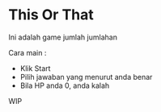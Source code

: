 # This Or That

Ini adalah game jumlah jumlahan

Cara main :
  - Klik Start
  - Pilih jawaban yang menurut anda benar
  - Bila HP anda 0, anda kalah

WIP
